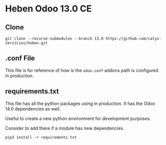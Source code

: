 # Heben Odoo 13.0 CE

## Clone

`git clone --recurse-submodules --branch 13.0 https://github.com/calyx-servicios/heben.git`

## .conf File

This file is for reference of how is the `odoo.conf` addons path is configured in production.

## requirements.txt

This file has all the python packages using in production. It has the Odoo 14.0 dependencies as well.

Useful to create a new python environment for development purposes.

Consider to add there if a module has new dependencies.

`pip3 install -r requirements.txt`
